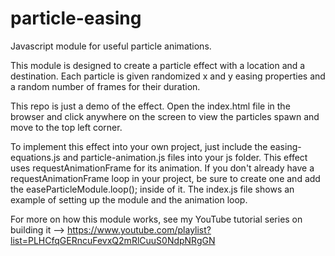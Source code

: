 # particle-easing
Javascript module for useful particle animations.

This module is designed to create a particle effect with a location and a destination. Each particle is given randomized x and y easing properties and a random number of frames for their duration.

This repo is just a demo of the effect. Open the index.html file in the browser and click anywhere on the screen to view the particles spawn and move to the top left corner.

To implement this effect into your own project, just include the easing-equations.js and particle-animation.js files into your js folder. This effect uses requestAnimationFrame for its animation. If you don't already have a requestAnimationFrame loop in your project, be sure to create one and add the easeParticleModule.loop(); inside of it. The index.js file shows an example of setting up the module and the animation loop.

For more on how this module works, see my YouTube tutorial series on building it --> https://www.youtube.com/playlist?list=PLHCfqGERncuFevxQ2mRlCuuS0NdpNRgGN
